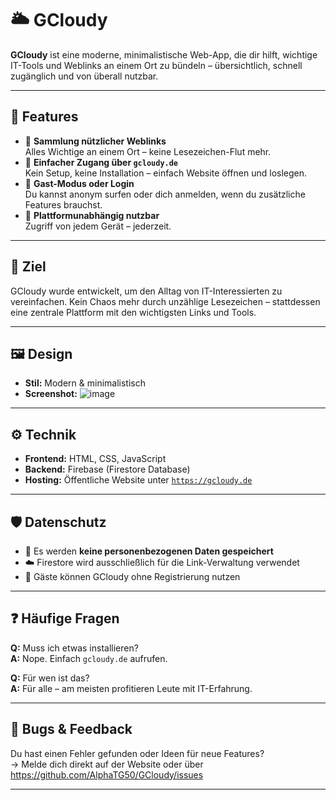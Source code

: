 # 🌥️ GCloudy

**GCloudy** ist eine moderne, minimalistische Web-App, die dir hilft, wichtige IT-Tools und Weblinks an einem Ort zu bündeln – übersichtlich, schnell zugänglich und von überall nutzbar.

---

## 🚀 Features

- 🔗 **Sammlung nützlicher Weblinks**  
  Alles Wichtige an einem Ort – keine Lesezeichen-Flut mehr.
- 🧭 **Einfacher Zugang über `gcloudy.de`**  
  Kein Setup, keine Installation – einfach Website öffnen und loslegen.
- 👤 **Gast-Modus oder Login**  
  Du kannst anonym surfen oder dich anmelden, wenn du zusätzliche Features brauchst.
- 📱 **Plattformunabhängig nutzbar**  
  Zugriff von jedem Gerät – jederzeit.

---

## 🎯 Ziel

GCloudy wurde entwickelt, um den Alltag von IT-Interessierten zu vereinfachen. Kein Chaos mehr durch unzählige Lesezeichen – stattdessen eine zentrale Plattform mit den wichtigsten Links und Tools.

---

## 🖼️ Design

- **Stil:** Modern & minimalistisch  
- **Screenshot:** ![image](https://github.com/user-attachments/assets/a39183ae-04e8-4410-85f4-9f66dc192186)

---

## ⚙️ Technik

- **Frontend:** HTML, CSS, JavaScript  
- **Backend:** Firebase (Firestore Database)  
- **Hosting:** Öffentliche Website unter [`https://gcloudy.de`](https://gcloudy.de)

---

## 🛡️ Datenschutz

- 🔐 Es werden **keine personenbezogenen Daten gespeichert**
- ☁️ Firestore wird ausschließlich für die Link-Verwaltung verwendet
- 📖 Gäste können GCloudy ohne Registrierung nutzen

---

## ❓ Häufige Fragen

**Q:** Muss ich etwas installieren?  
**A:** Nope. Einfach `gcloudy.de` aufrufen.

**Q:** Für wen ist das?  
**A:** Für alle – am meisten profitieren Leute mit IT-Erfahrung.

---

## 🐛 Bugs & Feedback

Du hast einen Fehler gefunden oder Ideen für neue Features?  
→ Melde dich direkt auf der Website oder über https://github.com/AlphaTG50/GCloudy/issues

---
